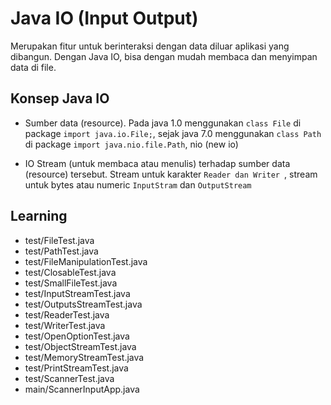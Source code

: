# Java IO (Input Output)
Merupakan fitur untuk berinteraksi dengan data diluar aplikasi yang dibangun.
Dengan Java IO, bisa dengan mudah membaca dan menyimpan data di file.

## Konsep Java IO
- Sumber data (resource).
Pada java 1.0 menggunakan `class File` di package `import java.io.File;`, sejak java 7.0 menggunakan `class Path` di package `import java.nio.file.Path`, nio (new io)

- IO Stream (untuk membaca atau menulis) terhadap sumber data (resource) tersebut.
Stream untuk karakter `Reader dan Writer `, stream untuk bytes atau numeric `InputStram` dan `OutputStream`

## Learning
- test/FileTest.java
- test/PathTest.java
- test/FileManipulationTest.java
- test/ClosableTest.java
- test/SmallFileTest.java
- test/InputStreamTest.java
- test/OutputsStreamTest.java
- test/ReaderTest.java
- test/WriterTest.java
- test/OpenOptionTest.java
- test/ObjectStreamTest.java
- test/MemoryStreamTest.java
- test/PrintStreamTest.java
- test/ScannerTest.java
- main/ScannerInputApp.java

